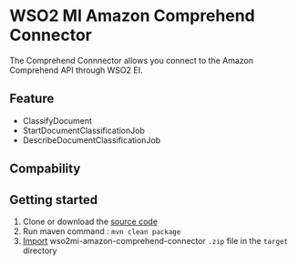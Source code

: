# WSO2 MI Amazon Comprehend Connector

The Comprehend Connnector allows you connect to the Amazon Comprehend API through WSO2 EI.

## Feature
+ ClassifyDocument
+ StartDocumentClassificationJob
+ DescribeDocumentClassificationJob

## Compability

## Getting started
1. Clone or download the [source code](https://github.com/spsvnhub/wso2mi-amazon-comprehend-connector) 
2. Run maven command : `mvn clean package`
3. [Import](https://apim.docs.wso2.com/en/latest/integrate/develop/creating-artifacts/adding-connectors/#importing-connectors) wso2mi-amazon-comprehend-connector `.zip` file in the `target` directory
